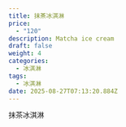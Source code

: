 ```yaml
---
title: 抹茶冰淇淋
price:
  - "120"
description: Matcha ice cream
draft: false
weight: 4
categories:
  - 冰淇淋
tags:
  - 冰淇淋
date: 2025-08-27T07:13:20.884Z
---
```

抹茶冰淇淋